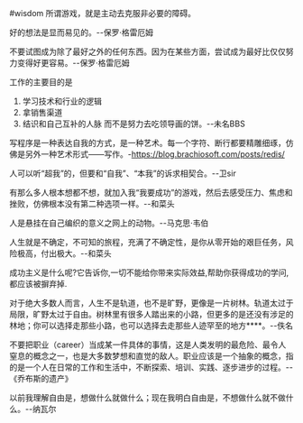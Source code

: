 #wisdom
所谓游戏，就是主动去克服非必要的障碍。

好的想法是显而易见的。--保罗·格雷厄姆

不要试图成为除了最好之外的任何东西。因为在某些方面，尝试成为最好比仅仅努力变得好更容易。--保罗·格雷厄姆

工作的主要目的是
1. 学习技术和行业的逻辑
2. 拿销售渠道
3. 结识和自己互补的人脉
而不是努力去吃领导画的饼。--未名BBS

写程序是一种表达自我的方式，是一种艺术。每一个字符、断行都要精雕细琢，仿佛是另外一种艺术形式——写作。-https://blog.brachiosoft.com/posts/redis/

人可以听“超我”的，但要和“自我”、“本我”的诉求相契合。--卫sir

有那么多人根本想都不想，就加入我“我要成功”的游戏，然后去感受压力、焦虑和挫败，仿佛根本没有第二种选项一样。--和菜头

人是悬挂在自己编织的意义之网上的动物。--马克思·韦伯

人生就是不确定，不可知的旅程，充满了不确定性，是你从零开始的艰巨任务，风险极高，付出极大。--和菜头


成功主义是什么呢?它告诉你,一切不能给你带来实际效益,帮助你获得成功的学问,都应该被摒弃掉.

对于绝大多数人而言，人生不是轨道，也不是旷野，更像是一片树林。轨道太过于局限，旷野太过于自由。树林里有很多人踏出来的小路，但更多的是还没有涉足的林地；你可以选择走那些小路，也可以选择去走那些人迹罕至的地方****。--佚名


不要把职业（career）当成某一件具体的事情，这是人类发明的最危险、最令人窒息的概念之一，也是大多数梦想和直觉的敌人。职业应该是一个抽象的概念，指的是一个人在日常的工作和生活中，不断探索、培训、实践、逐步进步的过程。--《乔布斯的遗产》

以前我理解自由是，想做什么就做什么；现在我明白自由是，不想做什么就不做什么。--纳瓦尔

